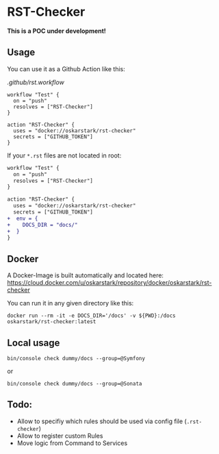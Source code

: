 RST-Checker
===========

**This is a POC under development!**

Usage
-----

You can use it as a Github Action like this:

_.github/rst.workflow_
```
workflow "Test" {
  on = "push"
  resolves = ["RST-Checker"]
}

action "RST-Checker" {
  uses = "docker://oskarstark/rst-checker"
  secrets = ["GITHUB_TOKEN"]
}
```

If your `*.rst` files are not located in root:
```diff
workflow "Test" {
  on = "push"
  resolves = ["RST-Checker"]
}

action "RST-Checker" {
  uses = "docker://oskarstark/rst-checker"
  secrets = ["GITHUB_TOKEN"]
+  env = {
+    DOCS_DIR = "docs/"
+  }
}
```

Docker
------

A Docker-Image is built automatically and located here:
https://cloud.docker.com/u/oskarstark/repository/docker/oskarstark/rst-checker

You can run it in any given directory like this:

`docker run --rm -it -e DOCS_DIR='/docs' -v ${PWD}:/docs  oskarstark/rst-checker:latest`

Local usage
-----------

`bin/console check dummy/docs --group=@Symfony`

or

`bin/console check dummy/docs --group=@Sonata`

Todo:
-----

* Allow to specifiy which rules should be used via config file (`.rst-checker`)
* Allow to register custom Rules
* Move logic from Command to Services
